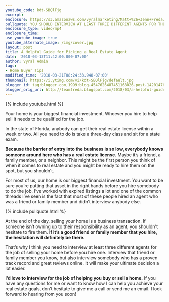 ```yaml
---
youtube_code: kdt-SBQlFjg
excerpt:
enclosure: https://s3.amazonaws.com/vyralmarketing/Matt+%26+Jenn+Freda/Video/2018/March/Orlando+Real+Estate+Agent-+A+Helpful+Guide+for+Picking+a+Real+Estate+Agent.mp4
pullquote: YOU SHOULD INTERVIEW AT LEAST THREE DIFFERENT AGENTS FOR THE JOB.
enclosure_type: video/mp4
enclosure_time:
use_youtube_image: true
youtube_alternate_image: /img/cover.jpg
layout: post
title: A Helpful Guide for Picking a Real Estate Agent
date: '2018-03-13T11:42:00.000-07:00'
author: Vyral Admin
tags:
- Home Buyer Tips
modified_time: '2018-03-21T08:24:33.948-07:00'
thumbnail: https://i.ytimg.com/vi/kdt-SBQlFjg/default.jpg
blogger_id: tag:blogger.com,1999:blog-4547626487451168026.post-14201476079713691
blogger_orig_url: http://teamfreda.blogspot.com/2018/03/a-helpful-guide-for-picking-real-estate.html
---
```

{% include youtube.html %}

Your home is your biggest financial investment. Whoever you hire to help sell it needs to be qualified for the job.

In the state of Florida, anybody can get their real estate license within a week or two. All you need to do is take a three-day class and sit for a state exam.

**Because the barrier of entry into the business is so low, everybody knows someone around here who has a real estate license.** Maybe it’s a friend, a family member, or a neighbor. This might be the first person you think of when it comes to real estate and you might be ready to hire them on the spot, but you shouldn’t. 

For most of us, our home is our biggest financial investment. You want to be sure you’re putting that asset in the right hands before you hire somebody to do the job. I’ve worked with expired listings a lot and one of the common threads I’ve seen is the fact that most of these people hired an agent who was a friend or family member and didn’t interview anybody else.

{% include pullquote.html %}

At the end of the day, selling your home is a business transaction. If someone isn’t owning up to their responsibility as an agent, you shouldn't hesitate to fire them. **If it’s a good friend or family member that you hire, the hesitation will definitely be there.**

That’s why I think you need to interview at least three different agents for the job of selling your home before you hire one. Interview that friend or family member you know, but also interview somebody who has a proven track record and great reviews online. It will make your ultimate decision a lot easier.

**I’d love to interview for the job of helping you buy or sell a home.** If you have any questions for me or want to know how I can help you achieve your real estate goals, don’t hesitate to give me a call or send me an email. I look forward to hearing from you soon!
